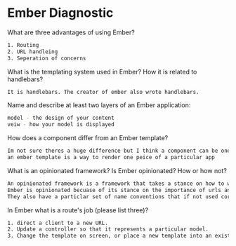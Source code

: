 # Ember Diagnostic

What are three advantages of using Ember?

```sh
1. Routing
2. URL handleing
3. Seperation of concerns
```

What is the templating system used in Ember? How it is related to
handlebars?

```sh
It is handlebars. The creator of ember also wrote handlebars.
```

Name and describe at least two layers of an Ember application:

```sh
model - the design of your content
veiw - how your model is displayed
```

How does a component differ from an Ember template?

```sh
Im not sure theres a huge difference but I think a component can be one peice of a particular app and
an ember template is a way to render one peice of a particular app
```

What is an opinionated framework? Is Ember opinionated? How or how not?

```sh
An opinionated framework is a framework that takes a stance on how to write/exectue sets of commands
Ember is opinionated becuase of its stance on the importance of urls and how we used them to navigate our apps
They also have a particlar set of name conventions that if not used correctly will break everything.
```



In Ember what is a route's job (please list three)?

```sh
1. direct a client to a new URL.
2. Update a controller so that it represents a particular model.
3. Change the template on screen, or place a new template into an existing outlet.
```
